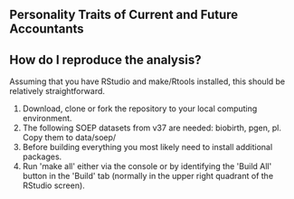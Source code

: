 ## Personality Traits of Current and Future Accountants

## How do I reproduce the analysis?

Assuming that you have RStudio and make/Rtools installed, this should be relatively straightforward.

1. Download, clone or fork the repository to your local computing environment.
2. The following SOEP datasets from v37 are needed: biobirth, pgen, pl. Copy them to data/soep/
2. Before building everything you most likely need to install additional packages.
3. Run 'make all' either via the console or by identifying the 'Build All' button in the 'Build' tab (normally in the upper right quadrant of the RStudio screen).